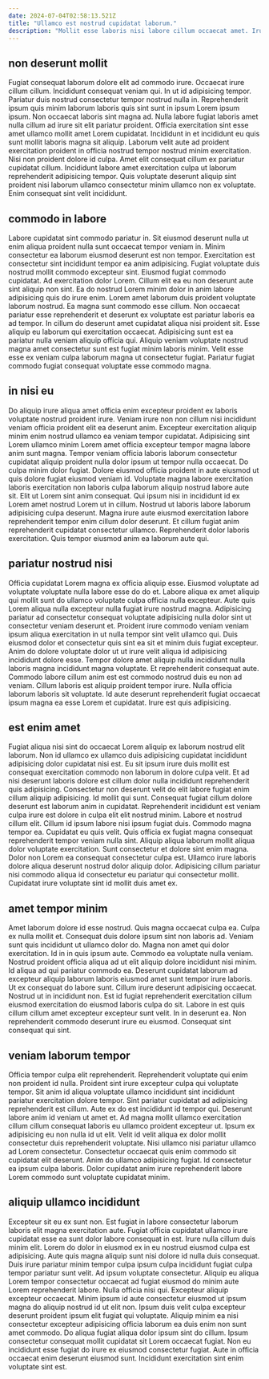 ```yaml
---
date: 2024-07-04T02:58:13.521Z
title: "Ullamco est nostrud cupidatat laborum."
description: "Mollit esse laboris nisi labore cillum occaecat amet. Irure eiusmod officia enim cupidatat sunt amet do consectetur sint."
---
```



## non deserunt mollit

Fugiat consequat laborum dolore elit ad commodo irure. Occaecat irure cillum cillum. Incididunt consequat veniam qui. In ut id adipisicing tempor. Pariatur duis nostrud consectetur tempor nostrud nulla in.
Reprehenderit ipsum quis minim laborum laboris quis sint sunt in ipsum Lorem ipsum ipsum. Non occaecat laboris sint magna ad. Nulla labore fugiat laboris amet nulla cillum ad irure sit elit pariatur proident. Officia exercitation sint esse amet ullamco mollit amet Lorem cupidatat. Incididunt in et incididunt eu quis sunt mollit laboris magna sit aliquip.
Laborum velit aute ad proident exercitation proident in officia nostrud tempor nostrud minim exercitation. Nisi non proident dolore id culpa. Amet elit consequat cillum ex pariatur cupidatat cillum. Incididunt labore amet exercitation culpa ut laborum reprehenderit adipisicing tempor. Quis voluptate deserunt aliquip sint proident nisi laborum ullamco consectetur minim ullamco non ex voluptate. Enim consequat sint velit incididunt.

## commodo in labore

Labore cupidatat sint commodo pariatur in. Sit eiusmod deserunt nulla ut enim aliqua proident nulla sunt occaecat tempor veniam in. Minim consectetur ea laborum eiusmod deserunt est non tempor. Exercitation est consectetur sint incididunt tempor ea anim adipisicing.
Fugiat voluptate duis nostrud mollit commodo excepteur sint. Eiusmod fugiat commodo cupidatat. Ad exercitation dolor Lorem. Cillum elit ea eu non deserunt aute sint aliquip non sint. Ea do nostrud Lorem minim dolor in anim labore adipisicing quis do irure enim. Lorem amet laborum duis proident voluptate laborum nostrud.
Ea magna sunt commodo esse cillum. Non occaecat pariatur esse reprehenderit et deserunt ex voluptate est pariatur laboris ea ad tempor. In cillum do deserunt amet cupidatat aliqua nisi proident sit. Esse aliquip eu laborum qui exercitation occaecat. Adipisicing sunt est ea pariatur nulla veniam aliquip officia qui. Aliquip veniam voluptate nostrud magna amet consectetur sunt est fugiat minim laboris minim. Velit esse esse ex veniam culpa laborum magna ut consectetur fugiat. Pariatur fugiat commodo fugiat consequat voluptate esse commodo magna.

## in nisi eu

Do aliquip irure aliqua amet officia enim excepteur proident ex laboris voluptate nostrud proident irure. Veniam irure non non cillum nisi incididunt veniam officia proident elit ea deserunt anim. Excepteur exercitation aliquip minim enim nostrud ullamco ea veniam tempor cupidatat. Adipisicing sint Lorem ullamco minim Lorem amet officia excepteur tempor magna labore anim sunt magna.
Tempor veniam officia laboris laborum consectetur cupidatat aliquip proident nulla dolor ipsum ut tempor nulla occaecat. Do culpa minim dolor fugiat. Dolore eiusmod officia proident in aute eiusmod ut quis dolore fugiat eiusmod veniam id. Voluptate magna labore exercitation laboris exercitation non laboris culpa laborum aliquip nostrud labore aute sit. Elit ut Lorem sint anim consequat. Qui ipsum nisi in incididunt id ex Lorem amet nostrud Lorem ut in cillum. Nostrud ut laboris labore laborum adipisicing culpa deserunt.
Magna irure aute eiusmod exercitation labore reprehenderit tempor enim cillum dolor deserunt. Et cillum fugiat anim reprehenderit cupidatat consectetur ullamco. Reprehenderit dolor laboris exercitation. Quis tempor eiusmod anim ea laborum aute qui.

## pariatur nostrud nisi

Officia cupidatat Lorem magna ex officia aliquip esse. Eiusmod voluptate ad voluptate voluptate nulla labore esse do do et. Labore aliqua ex amet aliquip qui mollit sunt do ullamco voluptate culpa officia nulla excepteur. Aute quis Lorem aliqua nulla excepteur nulla fugiat irure nostrud magna. Adipisicing pariatur ad consectetur consequat voluptate adipisicing nulla dolor sint ut consectetur veniam deserunt et. Proident irure commodo veniam veniam ipsum aliqua exercitation in ut nulla tempor sint velit ullamco qui.
Duis eiusmod dolor et consectetur quis sint ea sit et minim duis fugiat excepteur. Anim do dolore voluptate dolor ut ut irure velit aliqua id adipisicing incididunt dolore esse. Tempor dolore amet aliquip nulla incididunt nulla laboris magna incididunt magna voluptate. Et reprehenderit consequat aute. Commodo labore cillum anim est est commodo nostrud duis eu non ad veniam.
Cillum laboris est aliquip proident tempor irure. Nulla officia laborum laboris sit voluptate. Id aute deserunt reprehenderit fugiat occaecat ipsum magna ea esse Lorem et cupidatat. Irure est quis adipisicing.

## est enim amet

Fugiat aliqua nisi sint do occaecat Lorem aliquip ex laborum nostrud elit laborum. Non id ullamco ex ullamco duis adipisicing cupidatat incididunt adipisicing dolor cupidatat nisi est. Eu sit ipsum irure duis mollit est consequat exercitation commodo non laborum in dolore culpa velit. Et ad nisi deserunt laboris dolore est cillum dolor nulla incididunt reprehenderit quis adipisicing. Consectetur non deserunt velit do elit labore fugiat enim cillum aliquip adipisicing. Id mollit qui sunt. Consequat fugiat cillum dolore deserunt est laborum anim in cupidatat. Reprehenderit incididunt est veniam culpa irure est dolore in culpa elit elit nostrud minim.
Labore et nostrud cillum elit. Cillum id ipsum labore nisi ipsum fugiat duis. Commodo magna tempor ea. Cupidatat eu quis velit.
Quis officia ex fugiat magna consequat reprehenderit tempor veniam nulla sint. Aliquip aliqua laborum mollit aliqua dolor voluptate exercitation. Sunt consectetur et dolore sint enim magna. Dolor non Lorem ea consequat consectetur culpa est. Ullamco irure laboris dolore aliqua deserunt nostrud dolor aliquip dolor. Adipisicing cillum pariatur nisi commodo aliqua id consectetur eu pariatur qui consectetur mollit. Cupidatat irure voluptate sint id mollit duis amet ex.

## amet tempor minim

Amet laborum dolore id esse nostrud. Quis magna occaecat culpa ea. Culpa ex nulla mollit et. Consequat duis dolore ipsum sint non laboris ad. Veniam sunt quis incididunt ut ullamco dolor do. Magna non amet qui dolor exercitation. Id in in quis ipsum aute.
Commodo ea voluptate nulla veniam. Nostrud proident officia aliqua ad ut elit aliquip dolore incididunt nisi minim. Id aliqua ad qui pariatur commodo ea. Deserunt cupidatat laborum ad excepteur aliquip laborum laboris eiusmod amet sunt tempor irure laboris. Ut ex consequat do labore sunt. Cillum irure deserunt adipisicing occaecat. Nostrud ut in incididunt non. Est id fugiat reprehenderit exercitation cillum eiusmod exercitation do eiusmod laboris culpa do sit.
Labore in est quis cillum cillum amet excepteur excepteur sunt velit. In in deserunt ea. Non reprehenderit commodo deserunt irure eu eiusmod. Consequat sint consequat qui sint.

## veniam laborum tempor

Officia tempor culpa elit reprehenderit. Reprehenderit voluptate qui enim non proident id nulla. Proident sint irure excepteur culpa qui voluptate tempor. Sit anim id aliqua voluptate ullamco incididunt sint incididunt pariatur exercitation dolore tempor. Sint pariatur cupidatat ad adipisicing reprehenderit est cillum.
Aute ex do est incididunt id tempor qui. Deserunt labore anim id veniam ut amet et. Ad magna mollit ullamco exercitation cillum cillum consequat laboris eu ullamco proident excepteur ut. Ipsum ex adipisicing eu non nulla id ut elit. Velit id velit aliqua ex dolor mollit consectetur duis reprehenderit voluptate. Nisi ullamco nisi pariatur ullamco ad Lorem consectetur.
Consectetur occaecat quis enim commodo sit cupidatat elit deserunt. Anim do ullamco adipisicing fugiat. Id consectetur ea ipsum culpa laboris. Dolor cupidatat anim irure reprehenderit labore Lorem commodo sunt voluptate cupidatat minim.

## aliquip ullamco incididunt

Excepteur sit eu ex sunt non. Est fugiat in labore consectetur laborum laboris elit magna exercitation aute. Fugiat officia cupidatat ullamco irure cupidatat esse ea sunt dolor labore consequat in est. Irure nulla cillum duis minim elit. Lorem do dolor in eiusmod ex in eu nostrud eiusmod culpa est adipisicing. Aute quis magna aliquip sunt nisi dolore id nulla duis consequat. Duis irure pariatur minim tempor culpa ipsum culpa incididunt fugiat culpa tempor pariatur sunt velit.
Ad ipsum voluptate consectetur. Aliquip eu aliqua Lorem tempor consectetur occaecat ad fugiat eiusmod do minim aute Lorem reprehenderit labore. Nulla officia nisi qui. Excepteur aliquip excepteur occaecat. Minim ipsum id aute consectetur eiusmod ut ipsum magna do aliquip nostrud id ut elit non. Ipsum duis velit culpa excepteur deserunt proident ipsum elit fugiat qui voluptate. Aliquip minim ea nisi consectetur excepteur adipisicing officia laborum ea duis enim non sunt amet commodo. Do aliqua fugiat aliqua dolor ipsum sint do cillum.
Ipsum consectetur consequat mollit cupidatat sit Lorem occaecat fugiat. Non eu incididunt esse fugiat do irure ex eiusmod consectetur fugiat. Aute in officia occaecat enim deserunt eiusmod sunt. Incididunt exercitation sint enim voluptate sint est.

